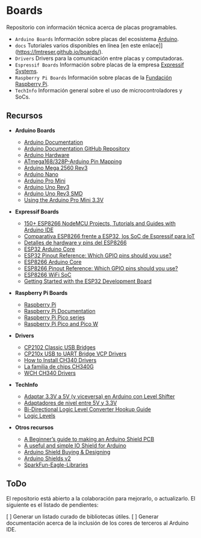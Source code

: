 # Boards

Repositorio con información técnica acerca de placas programables.

- `Arduino Boards` Información sobre placas del ecosistema [Arduino](https://www.arduino.cc/).
- `docs` Tutoriales varios disponibles en línea [en este enlace]](https://lmtreser.github.io/boards/). 
- `Drivers` Drivers para la comunicación entre placas y computadoras.
- `Espressif Boards` Información sobre placas de la empresa [Expressif Systems](https://www.espressif.com/).
- `Raspberry Pi Boards` Información sobre placas de la [Fundación Raspberry Pi](https://www.raspberrypi.org/).
- `TechInfo` Información general sobre el uso de microcontroladores y SoCs.

## Recursos

- **Arduino Boards**
    - [Arduino Documentation](https://docs.arduino.cc/)
    - [Arduino Documentation GitHub Repository](https://github.com/arduino/docs-content)
    - [Arduino Hardware](https://docs.arduino.cc/hardware/)
    - [ATmega168/328P-Arduino Pin Mapping](https://docs.arduino.cc/retired/hacking/hardware/PinMapping168/)
    - [Arduino Mega 2560 Rev3](https://store.arduino.cc/products/arduino-mega-2560-rev3)
    - [Arduino Nano](https://store.arduino.cc/products/arduino-nano)
    - [Arduino Pro Mini](https://docs.arduino.cc/retired/boards/arduino-pro-mini/)
    - [Arduino Uno Rev3](https://store.arduino.cc/products/arduino-uno-rev3)
    - [Arduino Uno Rev3 SMD](https://store.arduino.cc/products/arduino-uno-rev3-smd)
    - [Using the Arduino Pro Mini 3.3V](https://learn.sparkfun.com/tutorials/using-the-arduino-pro-mini-33v)

- **Expressif Boards**
    - [150+ ESP8266 NodeMCU Projects, Tutorials and Guides with Arduino IDE](https://randomnerdtutorials.com/projects-esp8266/)
    - [Comparativa ESP8266 frente a ESP32, los SoC de Espressif para IoT](https://www.luisllamas.es/comparativa-esp8266-esp32/)
    - [Detalles de hardware y pins del ESP8266](https://www.luisllamas.es/detalles-del-esp8266-diferencias-con-arduino/)
    - [ESP32 Arduino Core](https://docs.espressif.com/projects/arduino-esp32/en/latest/index.html)
    - [ESP32 Pinout Reference: Which GPIO pins should you use?](https://randomnerdtutorials.com/esp32-pinout-reference-gpios/)
    - [ESP8266 Arduino Core](https://esp8266-arduino-spanish.readthedocs.io/es/latest/)
    - [ESP8266 Pinout Reference: Which GPIO pins should you use?](https://randomnerdtutorials.com/esp8266-pinout-reference-gpios/)
    - [ESP8266 WiFi SoC](https://www.espressif.com/en/products/socs/esp8266)
    - [Getting Started with the ESP32 Development Board](https://randomnerdtutorials.com/getting-started-with-esp32/)

- **Raspberry Pi Boards**
    - [Raspberry Pi](https://www.raspberrypi.com/)
    - [Raspberry Pi Documentation](https://www.raspberrypi.com/documentation/pico-sdk/)
    - [Raspberry Pi Pico series](https://www.raspberrypi.com/products/raspberry-pi-pico/)
    - [Raspberry Pi Pico and Pico W](https://www.raspberrypi.com/documentation/microcontrollers/raspberry-pi-pico.html)

- **Drivers**
    - [CP2102 Classic USB Bridges](https://www.silabs.com/interface/usb-bridges/classic/device.cp2102)
    - [CP210x USB to UART Bridge VCP Drivers](https://www.silabs.com/developers/usb-to-uart-bridge-vcp-drivers)
    - [How to Install CH340 Drivers](https://learn.sparkfun.com/tutorials/how-to-install-ch340-drivers/all)
    - [La familia de chips CH340G](https://www.prometec.net/ch340g/)
    - [WCH CH340 Drivers](https://www.wch-ic.com/downloads/CH341SER_ZIP.html)

- **TechInfo**
    - [Adaptar 3.3V a 5V (y viceversa) en Arduino con Level Shifter](https://www.luisllamas.es/arduino-level-shifter/)
    - [Adaptadores de nivel entre 5V y 3.3V](https://www.inventable.eu/2017/05/03/adaptadores-nivel-5v-3-3v/)
    - [Bi-Directional Logic Level Converter Hookup Guide](https://learn.sparkfun.com/tutorials/bi-directional-logic-level-converter-hookup-guide/all)
    - [Logic Levels](https://learn.sparkfun.com/tutorials/logic-levels)

- **Otros recursos**
    - [A Beginner’s guide to making an Arduino Shield PCB](https://aaroneiche.com/2010/06/24/a-beginners-guide-to-making-an-arduino-shield-pcb/)
    - [A useful and simple IO Shield for Arduino](https://www.open-electronics.org/a-useful-and-simple-io-shield-for-arduino/)
    - [Arduino Shield Buying & Designing](https://www.autodesk.com/products/eagle/blog/arduino-shield-buying-designing/)
    - [Arduino Shields v2](https://learn.sparkfun.com/tutorials/arduino-shields-v2)
    - [SparkFun-Eagle-Libraries](https://github.com/sparkfun/SparkFun-Eagle-Libraries)

## ToDo

El repositorio está abierto a la colaboración para mejorarlo, o actualizarlo. El siguiente es el listado de pendientes:

[ ] Generar un listado curado de bibliotecas útiles.
[ ] Generar documentación acerca de la inclusión de los cores de terceros al Arduino IDE.